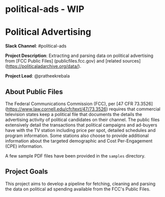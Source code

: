 # political-ads - WIP

# Political Advertising 

**Slack Channel**: #political-ads 

**Project Description**: Extracting and parsing data on political advertising from [FCC Public Files] (publicfiles.fcc.gov) and [related sources] (https://politicaladarchive.org/data/).

**Project Lead**: @pratheekrebala 

## About Public Files

The Federal Communications Commission (FCC), per [47 CFR 73.3526] (https://www.law.cornell.edu/cfr/text/47/73.3526) requires that commercial television states keep a political file that documents the details the advertising activity of political candidates on their channel. The public files extensively detail the transactions that political campaigns and ad-buyers have with the TV station including price per spot, detailed schedules and program information. Some stations also choose to provide additional information about the targeted demographic and Cost Per-Engagement (CPE) information.

A few sample PDF files have been provided in the `samples` directory.

## Project Goals

This project aims to develop a pipeline for fetching, cleaning and parsing the data on political ad spending available from the FCC's Public Files.
